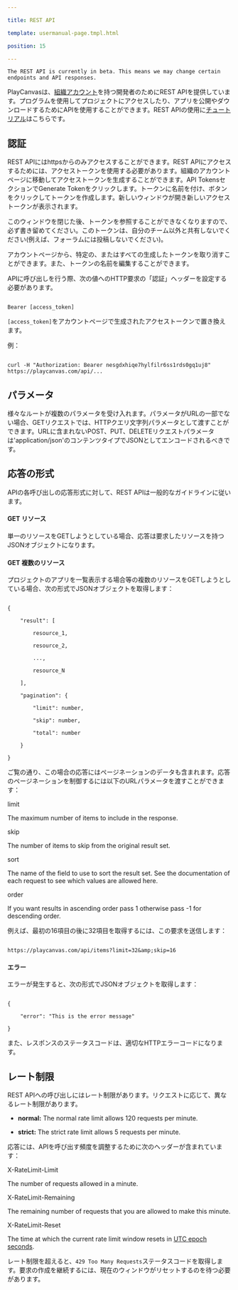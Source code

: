 ---
title: REST API
template: usermanual-page.tmpl.html
position: 15
---

<div class="alert alert-info">
    The REST API is currently in beta. This means we may change certain endpoints and API responses.
</div>

PlayCanvasは、[組織アカウント][1]を持つ開発者のためにREST APIを提供しています。プログラムを使用してプロジェクトにアクセスしたり、アプリを公開やダウンロードするためにAPIを使用することができます。REST APIの使用に[チュートリアル][2]はこちらです。

## 認証

REST APIにはhttpsからのみアクセスすることができます。REST APIにアクセスするためには、アクセストークンを使用する必要があります。組織のアカウントページに移動してアクセストークンを生成することができます。API TokensセクションでGenerate Tokenをクリックします。トークンに名前を付け、ボタンをクリックしてトークンを作成します。新しいウィンドウが開き新しいアクセストークンが表示されます。

このウィンドウを閉じた後、トークンを参照することができなくなりますので、必ず書き留めてください。このトークンは、自分のチーム以外と共有しないでください(例えば、フォーラムには投稿しないでください)。

アカウントページから、特定の、またはすべての生成したトークンを取り消すことができます。また、トークンの名前を編集することができます。

APIに呼び出しを行う際、次の値へのHTTP要求の「認証」ヘッダーを設定する必要があります。

```none
Bearer [access_token]
```

`[access_token]`をアカウントページで生成されたアクセストークンで置き換えます。

例：

```none
curl -H "Authorization: Bearer nesgdxhiqe7hylfilr6ss1rds0gq1uj8" https://playcanvas.com/api/...
```

## パラメータ

様々なルートが複数のパラメータを受け入れます。パラメータがURLの一部でない場合、GETリクエストでは、HTTPクエリ文字列パラメータとして渡すことができます。URLに含まれないPOST、PUT、DELETEリクエストパラメータは'application/json'のコンテンツタイプでJSONとしてエンコードされるべきです。

## 応答の形式

APIの各呼び出しの応答形式に対して、REST APIは一般的なガイドラインに従います。

#### GET リソース

単一のリソースをGETしようとしている場合、応答は要求したリソースを持つJSONオブジェクトになります。

#### GET 複数のリソース

プロジェクトのアプリを一覧表示する場合等の複数のリソースをGETしようとしている場合、次の形式でJSONオブジェクトを取得します：

```none
{
    "result": [
        resource_1,
        resource_2,
        ...,
        resource_N
    ],
    "pagination": {
        "limit": number,
        "skip": number,
        "total": number
    }
}
```

ご覧の通り、この場合の応答にはページネーションのデータも含まれます。応答のページネーションを制御するには以下のURLパラメータを渡すことができます：

<div class="params">
<div class="parameter"><span class="param">limit</span><p>The maximum number of items to include in the response.</p></div>
<div class="parameter"><span class="param">skip</span><p>The number of items to skip from the original result set.</p></div>
<div class="parameter"><span class="param">sort</span><p>The name of the field to use to sort the result set. See the documentation of each request to see which values are allowed here.</p></div>
<div class="parameter"><span class="param">order</span><p>If you want results in ascending order pass 1 otherwise pass -1 for descending order.</p></div>
</div>

例えば、最初の16項目の後に32項目を取得するには、この要求を送信します：

```none
https://playcanvas.com/api/items?limit=32&amp;skip=16
```

#### エラー

エラーが発生すると、次の形式でJSONオブジェクトを取得します：

```none
{
    "error": "This is the error message"
}
```

また、レスポンスのステータスコードは、適切なHTTPエラーコードになります。

## レート制限

REST APIへの呼び出しにはレート制限があります。リクエストに応じて、異なるレート制限があります。

* **normal:** The normal rate limit allows 120 requests per minute.
* **strict:** The strict rate limit allows 5 requests per minute.

応答には、APIを呼び出す頻度を調整するために次のヘッダーが含まれています：

<div class="params">
<div class="parameter"><span class="param">X-RateLimit-Limit</span><p>The number of requests allowed in a minute.</p></div>
<div class="parameter"><span class="param">X-RateLimit-Remaining</span><p>The remaining number of requests that you are allowed to make this minute.</p></div>
<div class="parameter"><span class="param">X-RateLimit-Reset</span><p>The time at which the current rate limit window resets in <a href="https://en.wikipedia.org/wiki/Unix_time" target="_blank">UTC epoch seconds</a>.</p></div>
</div>

レート制限を超えると、`429 Too Many Requests`ステータスコードを取得します。要求の作成を継続するには、現在のウィンドウがリセットするのを待つ必要があります。

[1]: /user-manual/organizations
[2]: https://www.codecademy.com/courses/javascript-beginner-en-EID4t/0/1?curriculum_id=5122e3cbb5827b93e2000865

